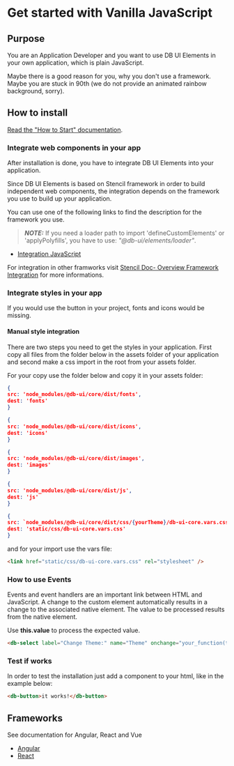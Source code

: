 # Get started with Vanilla JavaScript

## Purpose

You are an Application Developer and you want to use DB UI Elements in your own application, which is plain JavaScript.

Maybe there is a good reason for you, why you don't use a framework. Maybe you are stuck in 90th (we do not provide an animated rainbow background, sorry).

## How to install

[Read the "How to Start" documentation](https://github.com/db-ui/elements/-/blob/main/doc/howto-start.md).


### Integrate web components in your app

After installation is done, you have to integrate DB UI Elements into your application.

Since DB UI Elements is based on Stencil framework in order to build independent web components, the integration depends on the framework you use to build up your application.

You can use one of the following links to find the description for the framework you use.

> **_NOTE:_** If you need a loader path to import 'defineCustomElements' or 'applyPolyfills', you have to use: _"@db-ui/elements/loader"_.

- [Integration JavaScript](https://stenciljs.com/docs/javascript)

For integration in other framworks visit [Stencil Doc- Overview Framework Integration](https://stenciljs.com/docs/overview) for more informations.

### Integrate styles in your app

If you would use the button in your project, fonts and icons would be missing.


#### Manual style integration

There are two steps you need to get the styles in your application. First copy all files from the folder below in the assets folder of your application and second make a css import in the root from your assets folder.

For your copy use the folder below and copy it in your assets folder:


```json
{
src: 'node_modules/@db-ui/core/dist/fonts',
dest: 'fonts'
}

{
src: 'node_modules/@db-ui/core/dist/icons',
dest: 'icons'
}

{
src: 'node_modules/@db-ui/core/dist/images',
dest: 'images'
}

{
src: 'node_modules/@db-ui/core/dist/js',
dest: 'js'
}

{
src: `node_modules/@db-ui/core/dist/css/{yourTheme}/db-ui-core.vars.css`,
dest: 'static/css/db-ui-core.vars.css'
}
```

and for your import use the vars file:

```html
<link href="static/css/db-ui-core.vars.css" rel="stylesheet" />
```

### How to use Events

Events and event handlers are an important link between HTML and JavaScript. A change to the custom element automatically results in a change to the associated native element. The value to be processed results from the native element.

Use **this.value** to process the expected value.

```html
<db-select label="Change Theme:" name="Theme" onchange="your_function(this.value)">
```

### Test if works

In order to test the installation just add a component to your html, like in the example below:

```html
<db-button>it works!</db-button>
```

## Frameworks

See documentation for Angular, React and Vue

- [Angular](https://github.com/db-ui/elements/-/blob/main/doc/howto-angular.md)
- [React](https://github.com/db-ui/elements/-/blob/main/doc/howto-react.md)